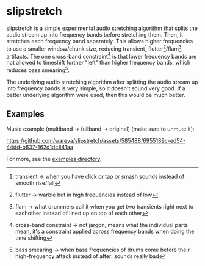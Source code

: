 # slipstretch
slipstretch is a simple experimental audio stretching algorithm that splits the audio stream up into frequency bands before stretching them. Then, it stretches each frequency band separately. This allows higher frequencies to use a smaller window/chunk size, reducing transient[^3] flutter[^1]/flam[^2] artifacts. The one cross-band constraint[^4] is that lower frequency bands are not allowed to timeshift further "left" than higher frequency bands, which reduces bass smearing[^5].

[^1]: flutter -> warble but in high frequencies instead of low
[^2]: flam -> what drummers call it when you get two transients right next to eachother instead of lined up on top of each other
[^3]: transient -> when you have click or tap or smash sounds instead of smooth rise/fall
[^4]: cross-band constraint -> not jargon, means what the individual parts mean, it's a constraint applied across frequency bands when doing the time shifting
[^5]: bass smearing -> when bass frequencies of drums come before their high-frequency attack instead of after; sounds really bad

The underlying audio stretching algorithm after splitting the audio stream up into frequency bands is very simple, so it doesn't sound very good. If a better underlying algorithm were used, then this would be much better.

## Examples

Music example (multiband -> fullband -> original) (make sure to unmute it):

https://github.com/wareya/slipstretch/assets/585488/6955189c-ed54-44dd-b637-162d1dc841aa

For more, see the [examples directory](https://github.com/wareya/slipstretch/tree/main/example).
